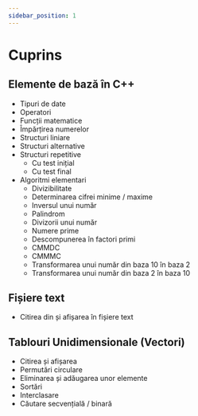 ```yaml
---
sidebar_position: 1
---
```


# Cuprins

## Elemente de bază în C++

- Tipuri de date
- Operatori
- Funcții matematice
- Împărțirea numerelor
- Structuri liniare
- Structuri alternative 
- Structuri repetitive
  - Cu test inițial
  - Cu test final
- Algoritmi elementari
  - Divizibilitate
  - Determinarea cifrei minime / maxime
  - Inversul unui număr
  - Palindrom
  - Divizorii unui număr
  - Numere prime
  - Descompunerea în factori primi
  - CMMDC
  - CMMMC
  - Transformarea unui număr din baza 10 în baza 2
  - Transformarea unui număr din baza 2 în baza 10

## Fișiere text
- Citirea din și afișarea în fișiere text

## Tablouri Unidimensionale (Vectori)
- Citirea și afișarea
- Permutări circulare
- Eliminarea și adăugarea unor elemente
- Sortări
- Interclasare
- Căutare secvențială / binară